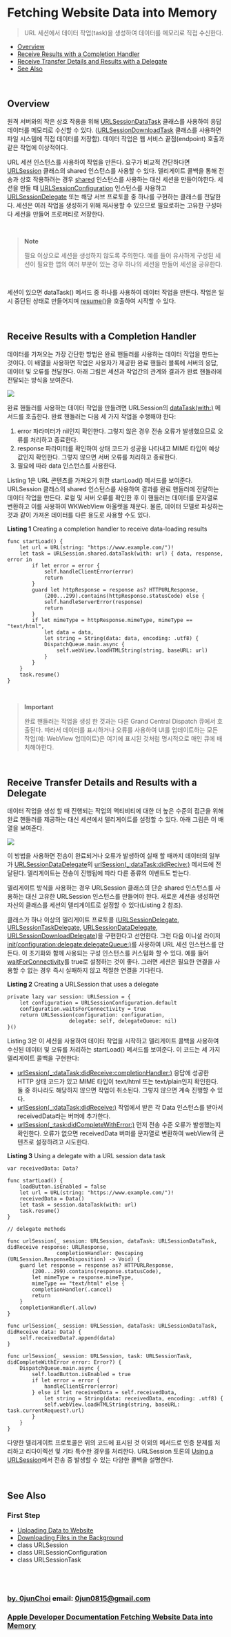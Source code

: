 # Fetching Website Data into Memory
> URL 세션에서 데이터 작업(task)을 생성하여 데이터를 메모리로 직접 수신한다.


* [Overview](#overview)
* [Receive Results with a Completion Handler](#receive-results-with-a-completion-handler)
* [Receive Transfer Details and Results with a Delegate](#receive-transfer-details-and-results-with-a-delegate)
* [See Also](#see-also)


&nbsp;    
## Overview
원격 서버와의 작은 상호 작용을 위해 [URLSessionDataTask](https://developer.apple.com/documentation/foundation/urlsessiondatatask) 클래스를 사용하여 응답 데이터를 메모리로 수신할 수 있다. ([URLSessionDownloadTask](https://developer.apple.com/documentation/foundation/urlsessiondownloadtask) 클래스를 사용하면 파일 시스템에 직접 데이터를 저장함). 데이터 작업은 웹 서비스 끝점(endpoint) 호출과 같은 작업에 이상적이다.


URL 세션 인스턴스를 사용하여 작업을 만든다. 요구가 비교적 간단하다면 [URLSession](https://developer.apple.com/documentation/foundation/urlsession) 클래스의 shared 인스턴스를 사용할 수 있다. 델리게이트 콜백을 통해 전송과 상호 작용하려는 경우 [shared](https://developer.apple.com/documentation/foundation/urlsession/1409000-shared) 인스턴스를 사용하는 대신 세션을 만들어야한다. 세션을 만들 때 [URLSessionConfiguration](https://developer.apple.com/documentation/foundation/urlsessionconfiguration) 인스턴스를 사용하고 [URLSessionDelegate](https://developer.apple.com/documentation/foundation/urlsessiondelegate) 또는 해당 서브 프로토콜 중 하나를 구현하는 클래스를 전달한다. 세션은 여러 작업을 생성하기 위해 재사용할 수 있으므로 필요로하는 고유한 구성마다 세션을 만들어 프로퍼티로 저장한다.


&nbsp;
> **Note**
>
> 필요 이상으로 세션을 생성하지 않도록 주의한다. 예를 들어 유사하게 구성된 세션이 필요한 앱의 여러 부분이 있는 경우 하나의 세션을 만들어 세션을 공유한다.


&nbsp;

세션이 있으면 dataTask() 메서드 중 하나를 사용하여 데이터 작업을 만든다. 작업은 일시 중단된 상태로 만들어지며 [resume()](https://developer.apple.com/documentation/foundation/urlsessiontask/1411121-resume)을 호출하여 시작할 수 있다.


&nbsp;      
## Receive Results with a Completion Handler
데이터를 가져오는 가장 간단한 방법은 완료 핸들러를 사용하는 데이터 작업을 만드는 것이다. 이 배열을 사용하면 작업은 사용자가 제공한 완료 핸들러 블록에 서버의 응답, 데이터 및 오류를 전달한다. 아래 그림은 세션과 작업간의 관계와 결과가 완료 핸들러에 전달되는 방식을 보여준다.


![](https://docs-assets.developer.apple.com/published/c7124fb5d7/bf4501ff-82b2-4dd4-9ec3-243ef0e70d21.png)


완료 핸들러를 사용하는 데이터 작업을 만들려면 URLSession의 [dataTask(with:)]() 메서드를 호출한다. 완료 핸들러는 다음 세 가지 작업을 수행해야 한다:
1. error 파라미터가 nil인지 확인한다. 그렇지 않은 경우 전송 오류가 발생했으므로 오류를 처리하고 종료한다.
2. response 파라미터를 확인하여 상태 코드가 성공을 나타내고 MIME 타입이 예상 값인지 확인한다. 그렇지 않으면 서버 오류를 처리하고 종료한다.
3. 필요에 따라 data 인스턴스를 사용한다.


Listing 1은 URL 콘텐츠를 가져오기 위한 startLoad() 메서드를 보여준다. URLSession 클래스의 shared 인스턴스를 사용하여 결과를 완료 핸들러에 전달하는 데이터 작업을 만든다. 로컬 및 서버 오류를 확인한 후 이 핸들러는 데이터를 문자열로 변환하고 이를 사용하여 WKWebView 아울렛을 채운다. 물론, 데이터 모델로 파싱하는 것과 같이 가져온 데이터를 다른 용도로 사용할 수도 있다.


**Listing 1** Creating a completion handler to receive data-loading results
```
func startLoad() {
    let url = URL(string: "https://www.example.com/")!
    let task = URLSession.shared.dataTask(with: url) { data, response, error in
        if let error = error {
            self.handleClientError(error)
            return
        }
        guard let httpResponse = response as? HTTPURLResponse,
            (200...299).contains(httpResponse.statusCode) else {
            self.handleServerError(response)
            return
        }
        if let mimeType = httpResponse.mimeType, mimeType == "text/html",
            let data = data,
            let string = String(data: data, encoding: .utf8) {
            DispatchQueue.main.async {
                self.webView.loadHTMLString(string, baseURL: url)
            }
        }
    }
    task.resume()
}
```


&nbsp;
> **Important**
>
> 완료 핸들러는 작업을 생성 한 것과는 다른 Grand Central Dispatch 큐에서 호출된다. 따라서 데이터를 표시하거나 오류를 사용하여 UI를 업데이트하는 모든 작업(예: WebView 업데이트)은 여기에 표시된 것처럼 명시적으로 매인 큐에 배치해야한다. 


&nbsp;
## Receive Transfer Details and Results with a Delegate
데이터 작업을 생성 할 때 진행되는 작업의 액티비티에 대한 더 높은 수준의 접근을 위해 완료 핸들러를 제공하는 대신 세션에서 델리게이트를 설정할 수 있다. 아래 그림은 이 배열을 보여준다.


![](https://docs-assets.developer.apple.com/published/8b22355c7f/730c8e1b-654f-4eb9-9c63-d439a69ac5d2.png)


이 방법을 사용하면 전송이 완료되거나 오류가 발생하여 실패 할 때까지 데이터의 일부가 [URLSessionDataDelegate](https://developer.apple.com/documentation/foundation/urlsessiondatadelegate)의 [urlSession(_:dataTask:didRecive:)](https://developer.apple.com/documentation/foundation/urlsessiondatadelegate/1411528-urlsession) 메서드에 전달된다. 델리게이트는 전송이 진행됨에 따라 다른 종류의 이벤트도 받는다.


델리게이트 방식을 사용하는 경우 URLSession 클래스의 단순 shared 인스턴스를 사용하는 대신 고유한 URLSession 인스턴스를 만들어야 한다. 새로운 세션을 생성하면 자신의 클래스를 세션의 델리게이트로 설정할 수 있다(Listing 2 참조).


클래스가 하나 이상의 델리게이트 프로토콜 ([URLSessionDelegate](https://developer.apple.com/documentation/foundation/urlsessiondelegate), [URLSessionTaskDelegate](https://developer.apple.com/documentation/foundation/urlsessiontaskdelegate), [URLSessionDataDelegate](https://developer.apple.com/documentation/foundation/urlsessiondatadelegate), [URLSessionDownloadDelegate](https://developer.apple.com/documentation/foundation/urlsessiondownloaddelegate))을 구현한다고 선언한다. 그런 다음 이니셜 라이저 [init(configuration:delegate:delegateQueue:)](https://developer.apple.com/documentation/foundation/urlsession/1411597-init)를 사용하여 URL 세션 인스턴스를 만든다. 이 초기화와 함께 사용되는 구성 인스턴스를 커스텀화 할 수 있다. 예를 들어 [waitForConnectivity](https://developer.apple.com/documentation/foundation/urlsessionconfiguration/2908812-waitsforconnectivity)를 true로 설정하는 것이 좋다. 그러면 세션은 필요한 연결을 사용할 수 없는 경우 즉시 실패하지 않고 적절한 연결을 기다린다.


**Listing 2** Creating a URLSession that uses a delegate
```
private lazy var session: URLSession = {
    let configuration = URLSessionConfiguration.default
    configuration.waitsForConnectivity = true
    return URLSession(configuration: configuration,
                    delegate: self, delegateQueue: nil)
}()
```


Listing 3은 이 세션을 사용하여 데이터 작업을 시작하고 델리게이트 콜백을 사용하여 수신된 데이터 및 오류를 처리하는 startLoad() 메서드를 보여준다. 이 코드는 세 가지 델리게이트 콜백을 구현한다:
* [urlSession(_:dataTask:didReceive:completionHandler:)](https://developer.apple.com/documentation/foundation/urlsessiondatadelegate/1410027-urlsession) 응답에 성공한 HTTP 상태 코드가 있고 MIME 타입이 text/html 또는 text/plain인지 확인한다. 둘 중 하나라도 해당하지 않으면 작업이 취소된다. 그렇지 않으면 계속 진행할 수 있다.
* [urlSession(_:dataTask:didReceive:)](https://developer.apple.com/documentation/foundation/urlsessiondatadelegate/1411528-urlsession) 작업에서 받은 각 Data 인스턴스를 받아서 receivedData라는 버퍼에 추가한다.
* [urlSession(_:task:didCompleteWithError:)](https://developer.apple.com/documentation/foundation/urlsessiontaskdelegate/1411610-urlsession) 먼저 전송 수준 오류가 발생했는지 확인한다. 오류가 없으면 receivedData 버퍼를 문자열로 변환하여 webView의 콘텐츠로 설정하려고 시도한다.


**Listing 3** Using a delegate with a URL session data task
```
var receivedData: Data?

func startLoad() {
    loadButton.isEnabled = false
    let url = URL(string: "https://www.example.com/")!
    receivedData = Data()
    let task = session.dataTask(with: url)
    task.resume()
}

// delegate methods

func urlSession(_ session: URLSession, dataTask: URLSessionDataTask, didReceive response: URLResponse,
                completionHandler: @escaping (URLSession.ResponseDisposition) -> Void) {
    guard let response = response as? HTTPURLResponse,
        (200...299).contains(response.statusCode),
        let mimeType = response.mimeType,
        mimeType == "text/html" else {
        completionHandler(.cancel)
        return
    }
    completionHandler(.allow)
}

func urlSession(_ session: URLSession, dataTask: URLSessionDataTask, didReceive data: Data) {
    self.receivedData?.append(data)
}

func urlSession(_ session: URLSession, task: URLSessionTask, didCompleteWithError error: Error?) {
    DispatchQueue.main.async {
        self.loadButton.isEnabled = true
        if let error = error {
            handleClientError(error)
        } else if let receivedData = self.receivedData,
            let string = String(data: receivedData, encoding: .utf8) {
            self.webView.loadHTMLString(string, baseURL: task.currentRequest?.url)
        }
    }
}
```


다양한 델리게이트 프로토콜은 위의 코드에 표시된 것 이외의 메서드로 인증 문제를 처리하고 리다이렉션 및 기타 특수한 경우를 처리한다. URLSession 토론의 [Using a URLSession](https://developer.apple.com/documentation/foundation/urlsession#2926844)에서 전송 중 발생할 수 있는 다양한 콜백을 설명한다. 


&nbsp;
## See Also
### First Step
* [Uploading Data to Website]()
* [Downloading Files in the Background]()
* class URLSession
* class URLSessionConfiguration
* class URLSessionTask


&nbsp;      
&nbsp;      
### [by. 0junChoi](https://github.com/0jun0815) email: <0jun0815@gmail.com>
### [Apple Developer Documentation Fetching Website Data into Memory](https://developer.apple.com/documentation/foundation/url_loading_system/fetching_website_data_into_memory)
